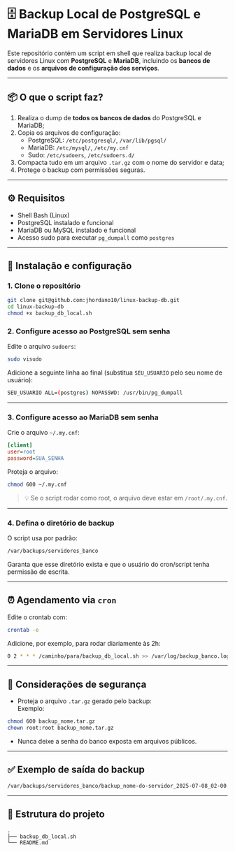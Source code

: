 # 🗄️ Backup Local de PostgreSQL e MariaDB em Servidores Linux

Este repositório contém um script em shell que realiza backup local de servidores Linux com **PostgreSQL** e **MariaDB**, incluindo os **bancos de dados** e os **arquivos de configuração dos serviços**.

---

## 📦 O que o script faz?

1. Realiza o dump de **todos os bancos de dados** do PostgreSQL e MariaDB;
2. Copia os arquivos de configuração:
   - PostgreSQL: `/etc/postgresql/`, `/var/lib/pgsql/`
   - MariaDB: `/etc/mysql/`, `/etc/my.cnf`
   - Sudo: `/etc/sudoers`, `/etc/sudoers.d/`
3. Compacta tudo em um arquivo `.tar.gz` com o nome do servidor e data;
4. Protege o backup com permissões seguras.

---

## ⚙️ Requisitos

- Shell Bash (Linux)
- PostgreSQL instalado e funcional
- MariaDB ou MySQL instalado e funcional
- Acesso sudo para executar `pg_dumpall` como `postgres`

---

## 🔧 Instalação e configuração

### 1. Clone o repositório

```bash
git clone git@github.com:jhordano10/linux-backup-db.git
cd linux-backup-db
chmod +x backup_db_local.sh
```

### 2. Configure acesso ao PostgreSQL sem senha

Edite o arquivo `sudoers`:

```bash
sudo visudo
```

Adicione a seguinte linha ao final (substitua `SEU_USUARIO` pelo seu nome de usuário):

```bash
SEU_USUARIO ALL=(postgres) NOPASSWD: /usr/bin/pg_dumpall
```

---

### 3. Configure acesso ao MariaDB sem senha

Crie o arquivo `~/.my.cnf`:

```ini
[client]
user=root
password=SUA_SENHA
```

Proteja o arquivo:

```bash
chmod 600 ~/.my.cnf
```

> 💡 Se o script rodar como root, o arquivo deve estar em `/root/.my.cnf`.

---

### 4. Defina o diretório de backup

O script usa por padrão:

```bash
/var/backups/servidores_banco
```

Garanta que esse diretório exista e que o usuário do cron/script tenha permissão de escrita.

---

## ⏰ Agendamento via `cron`

Edite o crontab com:

```bash
crontab -e
```

Adicione, por exemplo, para rodar diariamente às 2h:

```bash
0 2 * * * /caminho/para/backup_db_local.sh >> /var/log/backup_banco.log 2>&1
```

---

## 🔐 Considerações de segurança

- Proteja o arquivo `.tar.gz` gerado pelo backup:  
  Exemplo:

```bash
chmod 600 backup_nome.tar.gz
chown root:root backup_nome.tar.gz
```

- Nunca deixe a senha do banco exposta em arquivos públicos.

---

## ✅ Exemplo de saída do backup

```bash
/var/backups/servidores_banco/backup_nome-do-servidor_2025-07-08_02-00.tar.gz
```

---

## 📁 Estrutura do projeto

```
.
├── backup_db_local.sh
└── README.md
```

